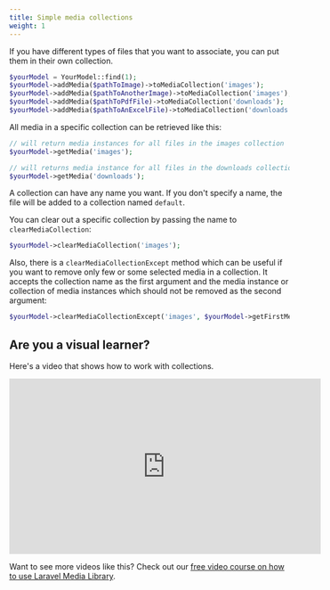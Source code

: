```yaml
---
title: Simple media collections
weight: 1
---
```


If you have different types of files that you want to associate, you can put them in their own collection.

```php
$yourModel = YourModel::find(1);
$yourModel->addMedia($pathToImage)->toMediaCollection('images');
$yourModel->addMedia($pathToAnotherImage)->toMediaCollection('images');
$yourModel->addMedia($pathToPdfFile)->toMediaCollection('downloads');
$yourModel->addMedia($pathToAnExcelFile)->toMediaCollection('downloads');
```

All media in a specific collection can be retrieved like this:

```php
// will return media instances for all files in the images collection
$yourModel->getMedia('images');

// will returns media instance for all files in the downloads collection
$yourModel->getMedia('downloads');
```

A collection can have any name you want. If you don't specify a name, the file will be added to a collection named `default`.

You can clear out a specific collection by passing the name to `clearMediaCollection`:

```php
$yourModel->clearMediaCollection('images');
```

Also, there is a `clearMediaCollectionExcept` method which can be useful if you want to remove only few or some selected media in a collection. It accepts the collection name as the first argument and the media instance or collection of media instances which should not be removed as the second argument:

```php
$yourModel->clearMediaCollectionExcept('images', $yourModel->getFirstMedia()); // This will remove all associated media in the 'images' collection except the first media
```

## Are you a visual learner?

Here's a video that shows how to work with collections.

<iframe width="560" height="315" src="https://www.youtube.com/embed/H23EGsik7xE" frameborder="0" allow="accelerometer; autoplay; clipboard-write; encrypted-media; gyroscope; picture-in-picture" allowfullscreen></iframe>

Want to see more videos like this? Check out our [free video course on how to use Laravel Media Library](https://spatie.be/courses/discovering-laravel-media-library).
